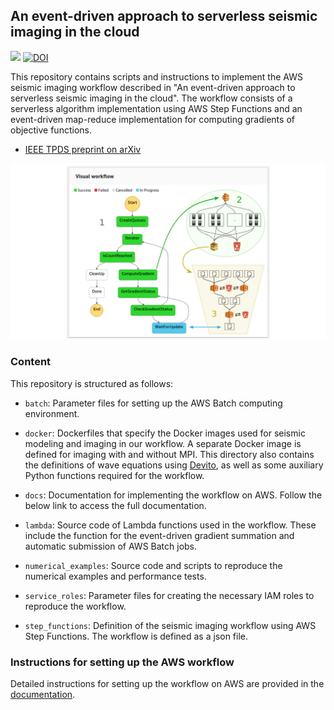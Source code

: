 ## An event-driven approach to serverless seismic imaging in the cloud

[![](https://img.shields.io/badge/docs-stable-blue.svg)](https://slimgroup.github.io/ServerlessImagingAWS/) 
[![DOI](https://zenodo.org/badge/245444172.svg)](https://zenodo.org/badge/latestdoi/245444172)

This repository contains scripts and instructions to implement the AWS seismic imaging workflow described in "An event-driven approach to serverless seismic imaging in the cloud". The workflow consists of a serverless algorithm implementation using AWS Step Functions and an event-driven map-reduce implementation for computing gradients of objective functions.

 - [IEEE TPDS preprint on arXiv](https://arxiv.org/abs/1909.01279)

![](docs/figures/workflow.jpg)

### Content

This repository is structured as follows:

 - `batch`: Parameter files for setting up the AWS Batch computing environment.

 - `docker`: Dockerfiles that specify the Docker images used for seismic modeling and imaging in our workflow. A separate Docker image is defined for imaging with and without MPI. This directory also contains the definitions of wave equations using [Devito](https://github.com/opesci/devito), as well as some auxiliary Python functions required for the workflow.

 - `docs`: Documentation for implementing the workflow on AWS. Follow the below link to access the full documentation.

 - `lambda`: Source code of Lambda functions used in the workflow. These include the function for the event-driven gradient summation and automatic submission of AWS Batch jobs.

 - `numerical_examples`: Source code and scripts to reproduce the numerical examples and performance tests.

 - `service_roles`: Parameter files for creating the necessary IAM roles to reproduce the workflow.

 - `step_functions`: Definition of the seismic imaging workflow using AWS Step Functions. The workflow is defined as a json file.


### Instructions for setting up the AWS workflow

Detailed instructions for setting up the workflow on AWS are provided in the [documentation](https://slimgroup.github.io/ServerlessImagingAWS/).
